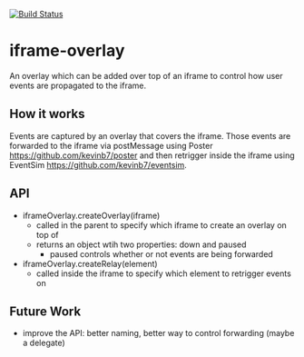 [![Build Status](https://travis-ci.org/kevinb7/iframe-overlay.svg?branch=master)](https://travis-ci.org/kevinb7/iframe-overlay)

# iframe-overlay #

An overlay which can be added over top of an iframe to control how user events are propagated to the iframe.

## How it works ##

Events are captured by an overlay that covers the iframe.  Those events are forwarded to the iframe via postMessage
using Poster <https://github.com/kevinb7/poster> and then retrigger inside the iframe using EventSim <https://github.com/kevinb7/eventsim>.

## API ##

- iframeOverlay.createOverlay(iframe)
  - called in the parent to specify which iframe to create an overlay on top of
  - returns an object wtih two properties: down and paused
    - paused controls whether or not events are being forwarded
- iframeOverlay.createRelay(element)
  - called inside the iframe to specify which element to retrigger events on

## Future Work ##

- improve the API: better naming, better way to control forwarding (maybe a delegate)

